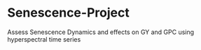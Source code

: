 # Senescence-Project
Assess Senescence Dynamics and effects on GY and GPC using hyperspectral time series
